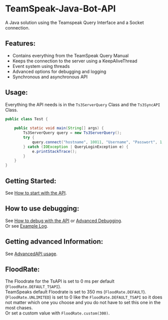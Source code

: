 # TeamSpeak-Java-Bot-API
A Java solution using the Teamspeak Query Interface and a Socket connection.

## Features:
- Contains everything from the TeamSpeak Query Manual
- Keeps the connection to the server using a KeepAliveThread
- Event system using threads
- Advanced options for debugging and logging
- Synchronous and asynchronous API

## Usage:
Everything the API needs is in the `Ts3ServerQuery` Class and the
`Ts3SyncAPI` Class.
```java
public class Test {
    
    public static void main(String[] args) {
        Ts3ServerQuery query = new Ts3ServerQuery();
        try {
            query.connect("hostname", 10011, "Username", "Passwort", 1, "Ts³-Bot", 1);
        } catch (IOException | QueryLoginException e) {
            e.printStackTrace();
        }
    }
}
```
## Getting Started:

See [How to start with the API](https://github.com/vincocrafter/TeamSpeak-Java-Bot-API/wiki/Getting-Started).
## How to use debugging:
See [How to debug with the API](https://github.com/vincocrafter/TeamSpeak-Java-Bot-API/wiki/Debugging) 
or [Advanced Debugging](https://github.com/vincocrafter/TeamSpeak-Java-Bot-API/wiki/Advanced-Debugging).\
Or see [Example Log](https://github.com/vincocrafter/TeamSpeak-Java-Bot-API/wiki/Example-Debug-Log).

## Getting advanced Information:
See [AdvancedAPI usage](https://github.com/vincocrafter/TeamSpeak-Java-Bot-API/wiki/Advanced-API).

## FloodRate:
The Floodrate for the TsAPI is set to 0 ms per default (`FloodRate.DEFAULT_TSAPI`).\
TeamSpeaks default Floodrate is set to 350 ms (`FloodRate.DEFAULT`).\
(`FloodRate.UNLIMITED`) is set to 0 like the `FloodRate.DEFAULT_TSAPI` so it does not
matter which one you choose and you do not have to set this one in the most chases.\
Or set a custom value with `FloodRate.custom(300)`.